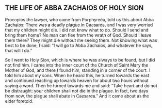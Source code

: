 ## THE LIFE OF ABBA ZACHAIOS OF HOLY SION

Procopios the lawyer, who came from Porphyreéa, told us this about Abba Zachaios: There was a deadly plague in Caesarea, and I was very worried that my children might die. I did not know what to do. Should I send and bring them home? No man can flee from the wrath of God. Should I leave them there? They might die without me seeing them. Not knowing what was best to be done, I said: “I will go to Abba Zachaios, and whatever he says, that will I do.”

So I went to Holy Sion, which is where he was always to be found, but I did not find him. I came into the inner court of the Church of Saint Mary the Mother of God, and there I found him, standing in a corner of the court. I told him about my sons. When he heard this, he turned towards the east and continued reaching up towards heaven for about two hours without saying a word. Then he turned towards me and said: “Take heart and do not be distraught: your children shall not die in the plague. In fact, two days from now, the plague shall abate in Caesarea.” And it came about as the elder foretold.
